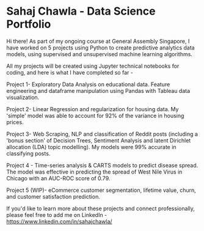 # Sahaj Chawla - Data Science Portfolio

Hi there! As part of my ongoing course at General Assembly Singapore, I have worked on 5 projects using Python to create predictive analytics data models, using supervised and unsupervised machine learning algorithms.  

All my projects will be created using Jupyter technical notebooks for coding, and here is what I have completed so far -

Project 1- Exploratory Data Analysis on educational data. Feature engineering and dataframe manipulation using Pandas with Tableau data visualization.   

Project 2- Linear Regression and regularization for housing data. My 'simple' model was able to account for 92% of the variance in housing prices.  

Project 3- Web Scraping, NLP and classification of Reddit posts (including a 'bonus section' of Decision Trees, Sentiment Analysis and latent Dirichlet allocation (LDA) topic modelling). My models were 99% accurate in classifying posts.  

Project 4 - Time-series analysis & CARTS models to predict disease spread. The model was effective in predicting the spread of West Nile Virus in Chicago with an AUC-ROC score of 0.79.  

Project 5 (WIP)- eCommerce customer segmentation, lifetime value, churn, and customer satisfaction prediction.  


If you'd like to learn more about these projects and connect professionally, please feel free to add me on LinkedIn - https://www.linkedin.com/in/sahajchawla/ 
